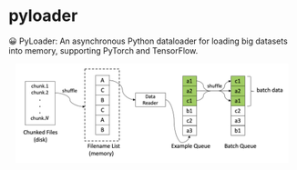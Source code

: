 # pyloader
😀 PyLoader: An asynchronous Python dataloader for loading big datasets into memory, supporting PyTorch and TensorFlow.


<p align="center">
<img src="fig/pyloader.png" width="95%" />
</p>
